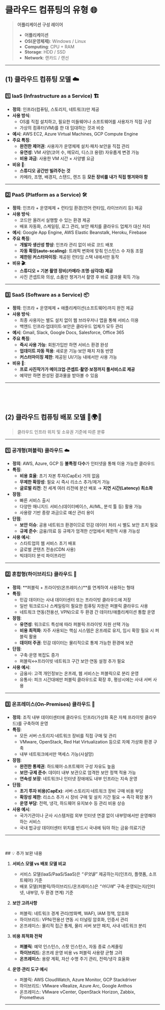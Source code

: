 # 클라우드 컴퓨팅의 유형 🌐

> **어플리케이션 구성 레이어**  
> - **어플리케이션**  
> - **OS(운영체제)**: Windows / Linux  
> - **Computing**: CPU + RAM  
> - **Storage**: HDD / SSD  
> - **Network**: 랜카드 / 랜선  

---

## (1) 클라우드 컴퓨팅 모델 ☁️

### 1️⃣ IaaS (Infrastructure as a Service) 🏗️
- **정의**: 인프라(컴퓨팅, 스토리지, 네트워크)만 제공  
- **사용 방식**:  
  - OS를 직접 설치하고, 필요한 미들웨어나 소프트웨어를 사용자가 직접 구성  
  - 가상의 컴퓨터(VM)를 한 대 임대하는 것과 비슷  
- **예시**: AWS EC2, Azure Virtual Machines, GCP Compute Engine  
- **주요 특징**:  
  - **완전한 제어권**: 사용자가 운영체제 설치·패치·보안을 직접 관리  
  - **유연성**: VM 사양(코어 수, 메모리, 디스크 용량) 자유롭게 변경 가능  
  - **비용 과금**: 사용한 VM 시간 × 사양별 요금  
- **비유 🎥**:  
  - **스튜디오 공간만 빌려주는 것**  
  - 카메라, 조명, 배경지, 스탠드, 렌즈 등 **모든 장비를 내가 직접 챙겨와야 함**

---

### 2️⃣ PaaS (Platform as a Service) 🛠️
- **정의**: 인프라 + 운영체제 + 런타임 환경(언어 런타임, 라이브러리 등) 제공  
- **사용 방식**:  
  - 코드만 올려서 실행할 수 있는 환경 제공  
  - 배포 자동화, 스케일링, 로그 관리, 보안 패치를 클라우드 업체가 대신 처리  
- **예시**: Google App Engine, AWS Elastic Beanstalk, Heroku, Firebase  
- **주요 특징**:  
  - **개발자 생산성 향상**: 인프라 관리 없이 바로 코드 배포  
  - **자동 확장(auto-scaling)**: 트래픽 변화에 맞춰 인스턴스 수 자동 조절  
  - **제한된 커스터마이징**: 제공된 런타임 스택 내에서만 동작  
- **비유 🎬**:  
  - **스튜디오 + 기본 촬영 장비(카메라·조명·삼각대) 제공**  
  - 사진 콘셉트와 의상, 소품만 챙겨가서 촬영 후 바로 결과물 획득 가능

---

### 3️⃣ SaaS (Software as a Service) 📦
- **정의**: 인프라 + 운영체제 + 애플리케이션(소프트웨어)까지 완전 제공  
- **사용 방식**:  
  - 최종 사용자는 별도 설치 없이 웹 브라우저나 앱을 통해 서비스 이용  
  - 백엔드 인프라·업데이트·보안은 클라우드 업체가 모두 관리  
- **예시**: Gmail, Slack, Google Docs, Salesforce, Office 365  
- **주요 특징**:  
  - **즉시 사용 가능**: 회원가입만 하면 서비스 환경 완성  
  - **업데이트 자동 적용**: 새로운 기능·보안 패치 자동 반영  
  - **커스터마이징 제한**: 제공된 UI/기능 내에서만 사용 가능  
- **비유 📸**:  
  - **프로 사진작가가 메이크업·콘셉트·촬영·보정까지 풀서비스로 제공**  
  - 예약만 하면 완성된 결과물을 받아볼 수 있음

---

<br>
<br>
<br>

## (2) 클라우드 컴퓨팅 배포 모델 🏢🌍🌉

> 클라우드 인프라 위치 및 소유권 기준에 따른 분류

---

### 1️⃣ 공개형(퍼블릭) 클라우드 ☁️
- **정의**: AWS, Azure, GCP 등 **불특정 다수**가 인터넷을 통해 이용 가능한 클라우드  
- **특징**:  
  - **비용 효율**: 초기 자본 투자(CapEx) 거의 없음  
  - **무제한 확장성**: 필요 시 즉시 리소스 추가/제거 가능  
  - **글로벌 리전**: 전 세계 여러 리전에 분산 배포 → **지연 시간(Latency) 최소화**  
- **장점**:  
  - 빠른 서비스 출시  
  - 다양한 매니지드 서비스(데이터베이스, AI/ML, 분석 툴 등) 활용 가능  
  - 사용량 기반 종량 과금으로 예산 관리 용이  
- **단점**:  
  - **보안 이슈**: 공용 네트워크 환경이므로 민감 데이터 처리 시 별도 보안 조치 필요  
  - **규제 준수**: 금융/의료 등 규제가 엄격한 산업에서 제한적 사용 가능성  
- **사용 예시**:  
  - 스타트업의 웹 서비스 초기 배포  
  - 글로벌 콘텐츠 전송(CDN 사용)  
  - 빅데이터 분석 파이프라인

---

### 2️⃣ 혼합형(하이브리드) 클라우드 🌉
- **정의**: **퍼블릭 + 프라이빗(온프레미스)**를 연계하여 사용하는 형태  
- **특징**:  
  - 민감 데이터는 사내 데이터센터 또는 프라이빗 클라우드에 저장  
  - 일반 워크로드나 스케일링이 필요한 컴퓨팅 자원은 퍼블릭 클라우드 사용  
  - 네트워크 연동(전용선, VPN)으로 두 환경 간 데이터/애플리케이션 통합 운영  
- **장점**:  
  - **유연성**: 워크로드 특성에 따라 퍼블릭·프라이빗 자원 선택 가능  
  - **비용 최적화**: 자주 사용되는 핵심 시스템은 온프레로 유지, 임시 확장 필요 시 퍼블릭 활용  
  - **데이터 주권**: 민감 데이터는 물리적으로 통제 가능한 환경에 보관  
- **단점**:  
  - 구축·운영 복잡도 증가  
  - 퍼블릭↔프라이빗 네트워크 구간 보안·연동 설정 추가 필요  
- **사용 예시**:  
  - 금융사: 고객 개인정보는 온프레, 웹 서비스는 퍼블릭으로 분리 운영  
  - 유통사: 피크 시간대에만 퍼블릭 클라우드로 확장 후, 평상시에는 사내 서버 사용

---

### 3️⃣ 온프레미스(On-Premises) 클라우드 🏢
- **정의**: 조직 내부 데이터센터에 클라우드 인프라(가상화 혹은 자체 프라이빗 클라우드)를 구축하여 운영  
- **특징**:  
  - 모든 서버·스토리지·네트워크 장비를 직접 구매 및 관리  
  - VMware, OpenStack, Red Hat Virtualization 등으로 자체 가상화 환경 구축  
  - 내부 네트워크에서만 액세스 가능(사설망)  
- **장점**:  
  - **완전한 통제권**: 하드웨어·소프트웨어 구성 자유도 높음  
  - **보안·규제 준수**: 데이터 내부 보관으로 엄격한 보안 정책 적용 가능  
  - **연속성 보장**: 네트워크나 인터넷 장애에도 내부 인프라는 지속 운영  
- **단점**:  
  - **초기 투자 비용(CapEx)**: 서버·스토리지·네트워크 장비 구매 비용 부담  
  - **확장성 제한**: 리소스 추가 시 장비 구매 및 설치 기간 필요 → 즉각 확장 불가  
  - **운영 부담**: 전력, 냉각, 하드웨어 유지보수 등 관리 비용 상승  
- **사용 예시**:  
  - 국가기관이나 군사 시스템처럼 외부 인터넷 연결 없이 내부망에서만 운영해야 하는 서비스  
  - 국내 법규상 데이터센터 위치를 반드시 국내에 둬야 하는 금융·의료기관

---


<br>
<br>
## 💡 추가 보완 내용

1. **서비스 모델 vs 배포 모델 비교**  
   - 서비스 모델(IaaS/PaaS/SaaS)은 _“무엇을”_ 제공하는지(인프라, 플랫폼, 소프트웨어) 기준  
   - 배포 모델(퍼블릭/하이브리드/온프레미스)은 _“어디에”_ 구축·운영되는지(인터넷, 내부망, 두 환경 연계) 기준  

2. **보안 고려사항**  
   - 퍼블릭: 네트워크 경계 관리(방화벽, WAF), IAM 정책, 암호화  
   - 하이브리드: VPN/전용선 연동 시 터널링 암호화, 인증서 관리  
   - 온프레미스: 물리적 접근 통제, 물리 서버 보안 패치, 사내 네트워크 분리  

3. **비용 최적화 전략**  
   - **퍼블릭**: 예약 인스턴스, 스팟 인스턴스, 자동 종료 스케줄링  
   - **하이브리드**: 온프레 운영 비용 vs 퍼블릭 사용량 균형 고려  
   - **온프레미스**: 용량 계획, 자산 수명 주기 관리, 전력/냉각 효율화  

4. **운영·관리 도구 예시**  
   - 퍼블릭: AWS CloudWatch, Azure Monitor, GCP Stackdriver  
   - 하이브리드: VMware vRealize, Azure Arc, Google Anthos  
   - 온프레미스: VMware vCenter, OpenStack Horizon, Zabbix, Prometheus  

---  
